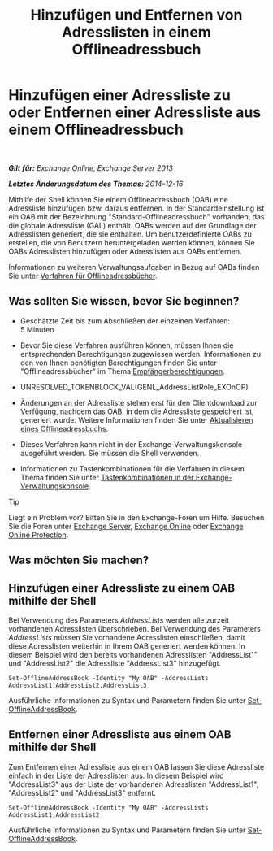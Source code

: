 ﻿---
title: 'Hinzufügen und Entfernen von Adresslisten in einem Offlineadressbuch'
TOCTitle: Hinzufügen einer Adressliste zu oder Entfernen einer Adressliste aus einem Offlineadressbuch
ms:assetid: 86bd5651-ad41-4516-bf23-6579f4e4da03
ms:mtpsurl: https://technet.microsoft.com/de-de/library/Bb123563(v=EXCHG.150)
ms:contentKeyID: 50476093
ms.date: 04/24/2018
mtps_version: v=EXCHG.150
ms.translationtype: HT
---

# Hinzufügen einer Adressliste zu oder Entfernen einer Adressliste aus einem Offlineadressbuch

 

_**Gilt für:** Exchange Online, Exchange Server 2013_

_**Letztes Änderungsdatum des Themas:** 2014-12-16_

Mithilfe der Shell können Sie einem Offlineadressbuch (OAB) eine Adressliste hinzufügen bzw. daraus entfernen. In der Standardeinstellung ist ein OAB mit der Bezeichnung "Standard-Offlineadressbuch" vorhanden, das die globale Adressliste (GAL) enthält. OABs werden auf der Grundlage der Adresslisten generiert, die sie enthalten. Um benutzerdefinierte OABs zu erstellen, die von Benutzern heruntergeladen werden können, können Sie OABs Adresslisten hinzufügen oder Adresslisten aus OABs entfernen. 

Informationen zu weiteren Verwaltungsaufgaben in Bezug auf OABs finden Sie unter [Verfahren für Offlineadressbücher](offline-address-book-procedures-exchange-2013-help.md).

## Was sollten Sie wissen, bevor Sie beginnen?

  - Geschätzte Zeit bis zum Abschließen der einzelnen Verfahren: 5 Minuten

  - Bevor Sie diese Verfahren ausführen können, müssen Ihnen die entsprechenden Berechtigungen zugewiesen werden. Informationen zu den von Ihnen benötigten Berechtigungen finden Sie unter "Offlineadressbücher" im Thema [Empfängerberechtigungen](recipients-permissions-exchange-2013-help.md).

  - UNRESOLVED\_TOKENBLOCK\_VAL(GENL\_AddressListRole\_EXOnOP)

  - Änderungen an der Adressliste stehen erst für den Clientdownload zur Verfügung, nachdem das OAB, in dem die Adressliste gespeichert ist, generiert wurde. Weitere Informationen finden Sie unter [Aktualisieren eines Offlineadressbuchs](update-an-offline-address-book-exchange-2013-help.md).

  - Dieses Verfahren kann nicht in der Exchange-Verwaltungskonsole ausgeführt werden. Sie müssen die Shell verwenden.

  - Informationen zu Tastenkombinationen für die Verfahren in diesem Thema finden Sie unter [Tastenkombinationen in der Exchange-Verwaltungskonsole](keyboard-shortcuts-in-the-exchange-admin-center-exchange-online-protection-help.md).


> [!TIP]
> Liegt ein Problem vor? Bitten Sie in den Exchange-Foren um Hilfe. Besuchen Sie die Foren unter <A href="https://go.microsoft.com/fwlink/p/?linkid=60612">Exchange Server</A>, <A href="https://go.microsoft.com/fwlink/p/?linkid=267542">Exchange Online</A> oder <A href="https://go.microsoft.com/fwlink/p/?linkid=285351">Exchange Online Protection</A>.



## Was möchten Sie machen?

## Hinzufügen einer Adressliste zu einem OAB mithilfe der Shell

Bei Verwendung des Parameters *AddressLists* werden alle zurzeit vorhandenen Adresslisten überschrieben. Bei Verwendung des Parameters *AddressLists* müssen Sie vorhandene Adresslisten einschließen, damit diese Adresslisten weiterhin in Ihrem OAB generiert werden können. In diesem Beispiel wird den bereits vorhandenen Adresslisten "AddressList1" und "AddressList2" die Adressliste "AddressList3" hinzugefügt.

    Set-OfflineAddressBook -Identity "My OAB" -AddressLists AddressList1,AddressList2,AddressList3

Ausführliche Informationen zu Syntax und Parametern finden Sie unter [Set-OfflineAddressBook](https://technet.microsoft.com/de-de/library/aa996330\(v=exchg.150\)).

## Entfernen einer Adressliste aus einem OAB mithilfe der Shell

Zum Entfernen einer Adressliste aus einem OAB lassen Sie diese Adressliste einfach in der Liste der Adresslisten aus. In diesem Beispiel wird "AddressList3" aus der Liste der vorhandenen Adresslisten "AddressList1", "AddressList2" und "AddressList3" entfernt.

    Set-OfflineAddressBook -Identity "My OAB" -AddressLists AddressList1,AddressList2

Ausführliche Informationen zu Syntax und Parametern finden Sie unter [Set-OfflineAddressBook](https://technet.microsoft.com/de-de/library/aa996330\(v=exchg.150\)).

